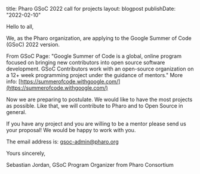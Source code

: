title: Pharo GSoC 2022 call for projectslayout: blogpostpublishDate: "2022-02-10"Hello to all,We, as the Pharo organization, are applying to the Google Summer of Code \(GSoC\) 2022 version. From GSoC Page: "Google Summer of Code is a global, online program focused on bringing new contributors into open source software development. GSoC Contributors work with an open-source organization on a 12+ week programming project under the guidance of mentors." More info: [https://summerofcode.withgoogle.com/](https://summerofcode.withgoogle.com/)Now we are preparing to postulate. We would like to have the most projects as possible. Like that, we will contribute to Pharo and to Open Source in general.If you have any project and you are willing to be a mentor please send us your proposal! We would be happy to work with you.The email address is: gsoc-admin@pharo.orgYours sincerely,Sebastian Jordan, GSoC Program Organizer from Pharo Consortium